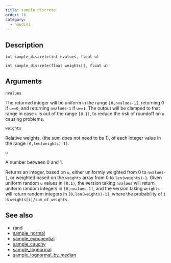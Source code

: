 ```yaml
---
title: sample_discrete
order: 16
category:
  - houdini
---
```


## Description

`int sample_discrete(int nvalues, float u)`

`int sample_discrete(float weights[], float u)`

## Arguments

`nvalues`

The returned integer will be uniform in the range `[0,nvalues-1]`, returning 0
if `u==0`, and returning `nvalues-1` if `u==1`. The output will be clamped to
that range in case `u` is out of the range `[0,1)`, to reduce the risk of
roundoff on `u` causing problems.

`weights`

Relative weights, (the sum does not need to be 1), of each integer value in
the range `[0,len(weights)-1]`.

`u`

A number between 0 and 1.

Returns an integer, based on `u`, either uniformly weighted from 0 to
`nvalues-1`, or weighted based on the `weights` array from 0 to
`len(weights)-1`. Given uniform random `u` values in `[0,1)`, the version
taking `nvalues` will return uniform random integers in `[0,nvalues-1]`, and
the version taking `weights` will return random integers in
`[0,len(weights)-1]`, where the probability of `i` is
`weights[i]/sum_of_weights`.

## See also

- [rand](rand.html)
- [sample_normal](sample_normal.html)
- [sample_exponential](sample_exponential.html)
- [sample_cauchy](sample_cauchy.html)
- [sample_lognormal](sample_lognormal.html)
- [sample_lognormal_by_median](sample_lognormal_by_median.html)
